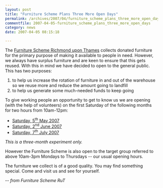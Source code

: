 ```yaml
---
layout: post
title: "Furniture Scheme Plans Three More Open Days"
permalink: /archives/2007/04/furniture_scheme_plans_three_more_open_days.html
commentfile: 2007-04-05-furniture_scheme_plans_three_more_open_days
category: news
date: 2007-04-05 08:15:18

---
```


The [Furniture Scheme Richmond upon Thames](https://stmargarets.london/directory/charity/200703111434) collects donated furniture for the primary purpose of making it available to people in need. However, we always have surplus furniture and are keen to ensure that this gets reused. With this in mind we have decided to open to the general public. This has two purposes:

1.  to help us increase the rotation of furniture in and out of the warehouse so we reuse more and reduce the amount going to landfill
2.  to help us generate some much-needed funds to keep going

To give working people an opportunity to get to know us we are opening (with the help of volunteers) on the first Saturday of the following months for two hours from 10am-12pm:

-   [Saturday, 5<sup>th</sup> May 2007](https://stmargarets.london/event/Meeting/200704050218)
-   [Saturday, 2<sup>nd</sup> June 2007](https://stmargarets.london/event/Meeting/200704050220)
-   [Saturday, 7<sup>th</sup> July 2007](https://stmargarets.london/event/Meeting/200704050219)

*This is a three-month experiment only.*

However the Furniture Scheme is also open to the target group referred to above 10am-3pm Mondays to Thursdays -- our usual opening hours.

The furniture we collect is of a good quality. You may find something special. Come and visit us and see for yourself.

-- *from Furniture Scheme RuT*
